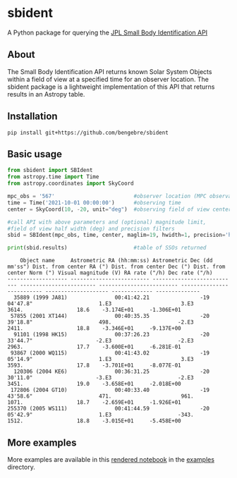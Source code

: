 # sbident
A Python package for querying the [JPL Small Body Identification API](https://ssd-api.jpl.nasa.gov/doc/sb_ident.html)

## About
The Small Body Identification API returns known Solar System Objects within a field of view at a specified time for an observer location.  The sbident package is a lightweight implementation of this API that returns results in an Astropy table.

## Installation
```console
pip install git+https://github.com/bengebre/sbident
```

## Basic usage
```python
from sbident import SBIdent
from astropy.time import Time
from astropy.coordinates import SkyCoord

mpc_obs = '567'                         #observer location (MPC observatory code)
time = Time('2021-10-01 00:00:00')      #observing time
center = SkyCoord(10, -20, unit="deg")  #observing field of view center

#call API with above parameters and (optional) magnitude limit, 
#field of view half width (deg) and precision filters
sbid = SBIdent(mpc_obs, time, center, maglim=19, hwidth=1, precision='high')

print(sbid.results)                     #table of SSOs returned
```
```
    Object name     Astrometric RA (hh:mm:ss) Astrometric Dec (dd mm'ss") Dist. from center RA (") Dist. from center Dec (") Dist. from center Norm (") Visual magnitude (V) RA rate ("/h) Dec rate ("/h)
------------------- ------------------------- --------------------------- ------------------------ ------------------------- -------------------------- -------------------- ------------- --------------
  35889 (1999 JA81)               00:41:42.21                -19 04'47.8"                     1.E3                      3.E3                      3614.                 18.6    -3.174E+01     -1.306E+01
 57855 (2001 XT144)               00:40:35.35                -20 39'18.8"                     498.                     -2.E3                      2411.                 18.8    -3.346E+01     -9.137E+00
  91101 (1998 HK15)               00:37:26.23                -20 33'44.7"                    -2.E3                     -2.E3                      2963.                 17.7    -3.600E+01     -6.281E-01
 93867 (2000 WQ115)               00:41:43.02                -19 05'14.9"                     1.E3                      3.E3                      3593.                 17.8    -3.701E+01     -8.077E-01
  120306 (2004 KE6)               00:36:31.25                -20 30'11.0"                    -3.E3                     -2.E3                      3451.                 19.0    -3.658E+01     -2.018E+00
 172806 (2004 GT10)               00:40:33.40                -19 43'58.6"                     471.                      961.                      1071.                 18.7    -2.659E+01     -1.926E+01
255370 (2005 WS111)               00:41:44.59                -20 05'42.9"                     1.E3                     -343.                      1512.                 18.8    -3.015E+01     -5.458E+00
```

## More examples
More examples are available in this [rendered notebook](https://github.com/bengebre/sbident/blob/main/examples/sbident-examples.ipynb) in the [examples](https://github.com/bengebre/sbident/blob/main/examples/) directory.
